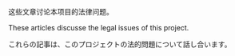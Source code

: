 这些文章讨论本项目的法律问题。

These articles discusse the legal issues of this project.

これらの記事は、このプロジェクトの法的問題について話し合います。
